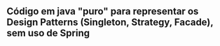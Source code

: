 <h2>Código em java "puro" para representar os Design Patterns (Singleton, Strategy, Facade), sem uso de Spring</h2>
